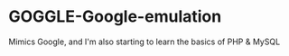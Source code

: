 # GOGGLE-Google-emulation
Mimics Google, and I'm also starting to learn the basics of PHP &amp; MySQL

